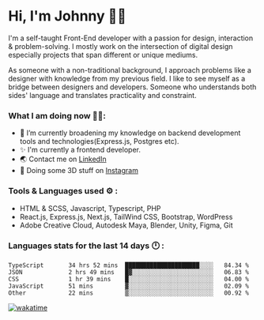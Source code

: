 # Hi, I'm Johnny 👋🧑‍

I'm a self-taught Front-End developer with a passion for design, interaction & problem-solving. I mostly work on the intersection of digital design especially projects that span different or unique mediums.

As someone with a non-traditional background, I approach problems like a designer with knowledge from my previous field. I like to see myself as a bridge between designers and developers. Someone who understands both sides' language and translates practicality and constraint.

### What I am doing now 🧑‍💻:

- 🔭 I’m currently broadening my knowledge on backend development tools and technologies(Express.js, Postgres etc).
- ✨ I'm currently a frontend developer.
- 🌏 Contact me on [LinkedIn](https://www.linkedin.com/in/johchai/)
- 🎨 Doing some 3D stuff on [Instagram](https://www.instagram.com/johnsaaz)

### Tools & Languages used ⚙️ :

- HTML & SCSS, Javascript, Typescript, PHP
- React.js, Express.js, Next.js, TailWind CSS, Bootstrap, WordPress
- Adobe Creative Cloud, Autodesk Maya, Blender, Unity, Figma, Git

### Languages stats for the last 14 days 🕛 :

<!--START_SECTION:waka-->

```text
TypeScript       34 hrs 52 mins  █████████████████████░░░░   84.34 %
JSON             2 hrs 49 mins   █▓░░░░░░░░░░░░░░░░░░░░░░░   06.83 %
CSS              1 hr 39 mins    █░░░░░░░░░░░░░░░░░░░░░░░░   04.00 %
JavaScript       51 mins         ▓░░░░░░░░░░░░░░░░░░░░░░░░   02.09 %
Other            22 mins         ▒░░░░░░░░░░░░░░░░░░░░░░░░   00.92 %
```

<!--END_SECTION:waka-->

[![wakatime](https://wakatime.com/badge/user/0cd14e89-b357-451d-b5c1-4a79286fb5a6.svg)](https://wakatime.com/@0cd14e89-b357-451d-b5c1-4a79286fb5a6)
